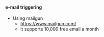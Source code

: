 #### e-mail triggering
  - Using mailgun 
    - https://www.mailgun.com/
    - it supports 10,000 free email a month
